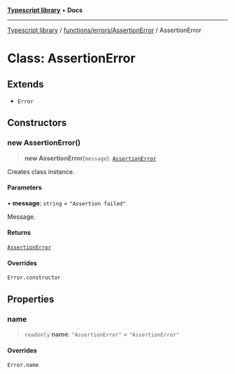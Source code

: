 [**Typescript library**](../../../../index.md) • **Docs**

***

[Typescript library](../../../../modules.md) / [functions/errors/AssertionError](../index.md) / AssertionError

# Class: AssertionError

## Extends

- `Error`

## Constructors

### new AssertionError()

> **new AssertionError**(`message`): [`AssertionError`](AssertionError.md)

Creates class instance.

#### Parameters

• **message**: `string` = `"Assertion failed"`

Message.

#### Returns

[`AssertionError`](AssertionError.md)

#### Overrides

`Error.constructor`

## Properties

### name

> `readonly` **name**: `"AssertionError"` = `"AssertionError"`

#### Overrides

`Error.name`
